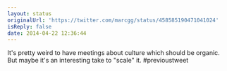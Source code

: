 ```yaml
---
layout: status
originalUrl: 'https://twitter.com/marcgg/status/458585190471041024'
isReply: false
date: 2014-04-22 12:36:44
---
```


It's pretty weird to have meetings about culture which should be organic. But maybe it's an interesting take to "scale" it. #previoustweet
